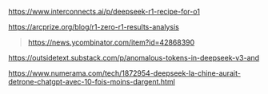 https://www.interconnects.ai/p/deepseek-r1-recipe-for-o1

https://arcprize.org/blog/r1-zero-r1-results-analysis
> https://news.ycombinator.com/item?id=42868390

https://outsidetext.substack.com/p/anomalous-tokens-in-deepseek-v3-and

https://www.numerama.com/tech/1872954-deepseek-la-chine-aurait-detrone-chatgpt-avec-10-fois-moins-dargent.html